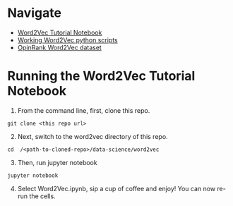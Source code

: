 # Navigate

- [Word2Vec Tutorial Notebook](Word2Vec.ipynb)
- [Working Word2Vec python scripts](scripts/)
- [OpinRank Word2Vec dataset](reviews_data.txt.gz)


# Running the Word2Vec Tutorial Notebook
1. From the command line, first, clone this repo.
```
git clone <this repo url>
```
2. Next, switch to the word2vec directory of this repo.
```
cd  /<path-to-cloned-repo>/data-science/word2vec
```
3. Then, run jupyter notebook
```
jupyter notebook
```
4. Select Word2Vec.ipynb, sip a cup of coffee and enjoy! You can now re-run the cells.
